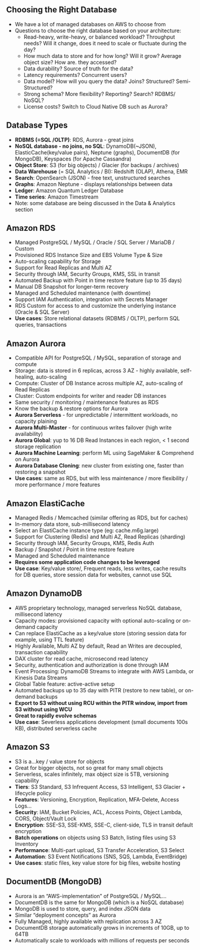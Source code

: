## Choosing the Right Database

- We have a lot of managed databases on AWS to choose from
- Questions to choose the right database based on your architecture:
    - Read-heavy, write-heavy, or balanced workload? Throughput needs? Will it change, does it need to scale or fluctuate during the day?
    - How much data to store and for how long? Will it grow? Average object size? How are. they accessed?
    - Data durability? Source of truth for the data?
    - Latency requirements? Concurrent users?
    - Data model? How will you query the data? Joins? Structured? Semi-Structured?
    - Strong schema? More flexibility? Reporting? Search? RDBMS/ NoSQL?
    - License costs? Switch to Cloud Native DB such as Aurora?

## Database Types

- **RDBMS (=SQL /OLTP)**: RDS, Aurora - great joins
- **NoSQL database - no joins, no SQL**: DynamoDB(~JSON), ElasticCache(key/value pairs), Neptune (graphs), DocumentDB (for MongoDB), Keyspaces (for Apache Cassandra)
- **Object Store**: S3 (for big objects) / Glacier (for backups / archives)
- **Data Warehouse** (= SQL Analytics / BI): Redshift (OLAP), Athena, EMR
- **Search**: OpenSearch (JSON) - free text, unstructured searches
- **Graphs**: Amazon Neptune - displays relationships between data
- **Ledger**: Amazon Quantum Ledger Database
- **Time series**: Amazon Timestream
- Note: some database are being discussed in the Data & Analytics section

## Amazon RDS

- Managed PostgreSQL / MySQL / Oracle / SQL Server / MariaDB / Custom
- Provisioned RDS Instance Size and EBS Volume Type & Size
- Auto-scaling capability for Storage
- Support for Read Replicas and Multi AZ
- Security through IAM, Security Groups, KMS, SSL in transit
- Automated Backup with Point in time restore feature (up to 35 days)
- Manual DB Snapshot for longer-term recovery
- Managed and Scheduled maintenance (with downtime)
- Support IAM Authentication, integration with Secrets Manager
- RDS Custom for access to and customize the underlying instance (Oracle & SQL Server)
- **Use cases**: Store relational datasets (RDBMS / OLTP), perform SQL queries, transactions

## Amazon Aurora

- Compatible API for PostgreSQL / MySQL, separation of storage and compute
- Storage: data is stored in 6 replicas, across 3 AZ - highly available, self-healing, auto-scaling
- Compute: Cluster of DB Instance across multiple AZ, auto-scaling of Read Replicas
- Cluster: Custom endpoints for writer and reader DB instances
- Same security / monitoring / maintenance features as RDS
- Know the backup & restore options for Aurora
- **Aurora Serverless** - for unpredictable / intermittent workloads, no capacity plaining
- **Aurora Multi-Master** - for continuous writes failover (high write availability)
- **Aurora Global**: yup to 16 DB Read Instances in each region, < 1 second storage replication
- **Aurora Machine Learning**: perform ML using SageMaker & Comprehend on Aurora
- **Aurora Database Cloning**: new cluster from existing one, faster than restoring a snapshot
- **Use cases**: same as RDS, but with less maintenance / more flexibility / more performance / more features

## Amazon ElastiCache

- Managed Redis / Memcached (similar offering as RDS, but for caches)
- In-memory data store, sub-millisecond latency
- Select an ElastiCache instance type (eg: cache.m6g.large)
- Support for Clustering (Redis) and Multi AZ, Read Replicas (sharding)
- Security through IAM, Security Groups, KMS, Redis Auth
- Backup / Snapshot / Point in time restore feature
- Managed and Scheduled maintenance
- **Requires some application code changes to be leveraged**
- **Use case**: Key/value store/, Frequent reads, less writes, cache results for DB queries, store session data for websites, cannot use SQL

## Amazon DynamoDB

- AWS proprietary technology, managed serverless NoSQL database, millisecond latency
- Capacity modes: provisioned capacity with optional auto-scaling or on-demand capacity
- Can replace ElastiCache as a key/value store (storing session data for example, using TTL feature)
- Highly Available, Multi AZ by default, Read an Writes are decoupled, transaction capability
- DAX cluster for read cache, microsecond read latency
- Security, authentication and authorization is done through IAM
- Event Processing: DynamoDB Streams to integrate with AWS Lambda, or Kinesis Data Streams
- Global Table feature: active-active setup
- Automated backups up to 35 day with PITR (restore to new table), or on-demand backups
- **Export to S3 without using RCU within the PITR window, import from S3 without using WCU**
- **Great to rapidly evolve schemas**
- **Use case**: Severless applications development (small documents 100s KB), distributed serverless cache

## Amazon S3

- S3 is a…key / value store for objects
- Great for bigger objects, not so great for many small objects
- Serverless, scales infinitely, max object size is 5TB, versioning capability
- **Tiers**: S3 Standard, S3 Infrequent Access, S3 Intelligent, S3 Glacier + lifecycle policy
- **Features**: Versioning, Encryption, Replication, MFA-Delete, Access Logs…
- **Security**: IAM, Bucket Policies, ACL, Access Points, Object Lambda, CORS, Object/Vault Lock
- **Encryption**: SSE-S3, SSE-KMS, SSE-C, client-side, TLS in transit default encryption
- **Batch operations** on objects using S3 Batch, listing files using S3 Inventory
- **Performance**: Multi-part upload, S3 Transfer Acceleration, S3 Select
- **Automation**: S3 Event Notifications (SNS, SQS, Lambda, EventBridge)
- **Use cases**: static files, key value store for big files, website hosting

## DocumentDB (MongoDB)

- Aurora is an “AWS-implementation” of PostgreSQL / MySQL…
- DocumentDB is the same for MongoDB (which is a NoSQL database)
- MongoDB is used to store, query, and index JSON data
- Similar “deployment concepts” as Aurora
- Fully Managed, highly available with replication across 3 AZ
- DocumentDB storage automatically grows in increments of 10GB, up to 64TB
- Automatically scale to workloads with millions of requests per seconds
